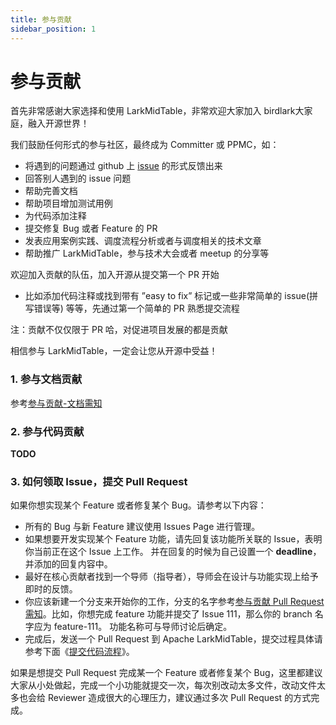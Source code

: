 ```yaml
---
title: 参与贡献
sidebar_position: 1
---
```


# 参与贡献

首先非常感谢大家选择和使用 LarkMidTable，非常欢迎大家加入 birdlark大家庭，融入开源世界！

我们鼓励任何形式的参与社区，最终成为 Committer 或 PPMC，如： 
* 将遇到的问题通过 github 上 [issue](https://github.com/apache/incubator-birdLark/issues) 的形式反馈出来
* 回答别人遇到的 issue 问题
* 帮助完善文档
* 帮助项目增加测试用例
* 为代码添加注释
* 提交修复 Bug 或者 Feature 的 PR
* 发表应用案例实践、调度流程分析或者与调度相关的技术文章
* 帮助推广 LarkMidTable，参与技术大会或者 meetup 的分享等

欢迎加入贡献的队伍，加入开源从提交第一个 PR 开始
  - 比如添加代码注释或找到带有 ”easy to fix” 标记或一些非常简单的 issue(拼写错误等) 等等，先通过第一个简单的 PR 熟悉提交流程

注：贡献不仅仅限于 PR 哈，对促进项目发展的都是贡献

相信参与 LarkMidTable，一定会让您从开源中受益！

### 1. 参与文档贡献

参考[参与贡献-文档需知](submit_guide/document.md)

### 2. 参与代码贡献

**TODO**

### 3. 如何领取 Issue，提交 Pull Request

如果你想实现某个 Feature 或者修复某个 Bug。请参考以下内容：

* 所有的 Bug 与新 Feature 建议使用 Issues Page 进行管理。
* 如果想要开发实现某个 Feature 功能，请先回复该功能所关联的 Issue，表明你当前正在这个 Issue 上工作。 并在回复的时候为自己设置一个 **deadline**，并添加的回复内容中。
* 最好在核心贡献者找到一个导师（指导者），导师会在设计与功能实现上给予即时的反馈。
* 你应该新建一个分支来开始你的工作，分支的名字参考[参与贡献 Pull Request 需知](pull-request.md)。比如，你想完成 feature 功能并提交了 Issue 111，那么你的 branch 名字应为 feature-111。 功能名称可与导师讨论后确定。
* 完成后，发送一个 Pull Request 到 Apache LarkMidTable，提交过程具体请参考下面《[提交代码流程](submit_guide/document.md)》。

如果是想提交 Pull Request 完成某一个 Feature 或者修复某个 Bug，这里都建议大家从小处做起，完成一个小功能就提交一次，每次别改动太多文件，改动文件太多也会给 Reviewer 造成很大的心理压力，建议通过多次 Pull Request 的方式完成。
